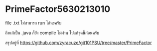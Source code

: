 # PrimeFactor5630213010

file .txt ไม่สามารถ run ได้นะครับ

ถึงแก้เป็น .java ก็ยัง compile ไม่ผ่าน ไปแก้จุดนี้ก่อนครับ

สรุปอยู่ที่ https://github.com/zyracuze/git101PSU/tree/master/PrimeFactor

